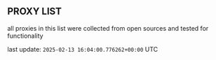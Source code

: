 ## PROXY LIST

all proxies in this list were collected from open sources and tested for functionality

last update: `2025-02-13 16:04:00.776262+00:00` UTC